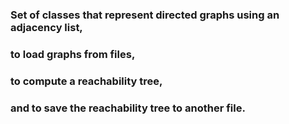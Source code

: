 ### Set of classes that represent directed graphs using an adjacency list,
### to load graphs from files,
### to compute a reachability tree,
### and to save the reachability tree to another file.
